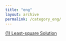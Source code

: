 ```yaml
---
title: "eng"
layout: archive
permalink: /category_eng/
---
```

[(1) Least-square Solution](/eng/least_square)
